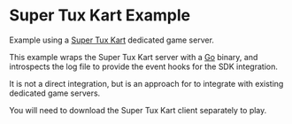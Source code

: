# Super Tux Kart Example

Example using a [Super Tux Kart](https://supertuxkart.net/) dedicated game server.

This example wraps the Super Tux Kart server with a [Go](https://golang.org) binary, and introspects
the log file to provide the event hooks for the SDK integration.

It is not a direct integration, but is an approach for to integrate with existing
dedicated game servers.

You will need to download the Super Tux Kart client separately to play.